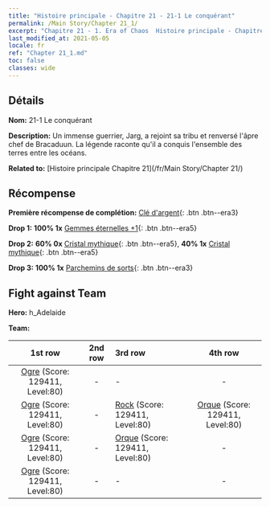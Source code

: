 ```yaml
---
title: "Histoire principale - Chapitre 21 - 21-1 Le conquérant"
permalink: /Main Story/Chapter 21_1/
excerpt: "Chapitre 21 - 1. Era of Chaos  Histoire principale - Chapitre 21_1. 21-1 Le conquérant"
last_modified_at: 2021-05-05
locale: fr
ref: "Chapter 21_1.md"
toc: false
classes: wide
---
```


## Détails

 **Nom:** 21-1 Le conquérant

 **Description:** Un immense guerrier, Jarg, a rejoint sa tribu et renversé l'âpre chef de Bracaduun. La légende raconte qu'il a conquis l'ensemble des terres entre les océans.

 **Related to:** [Histoire principale Chapitre 21](/fr/Main Story/Chapter 21/)

## Récompense

 **Première récompense de complétion:** [Clé d'argent](/ItemsFR/con_693/){: .btn .btn--era3}

 **Drop 1:** **100% 1x** [Gemmes éternelles +1](/ItemsFR/mat_72/){: .btn .btn--era5}

 **Drop 2:** **60% 0x** [Cristal mythique](/ItemsFR/mat_66/){: .btn .btn--era5}, **40% 1x** [Cristal mythique](/ItemsFR/mat_66/){: .btn .btn--era5}

 **Drop 3:** **100% 1x** [Parchemins de sorts](/ItemsFR/con_694/){: .btn .btn--era3}


## Fight against Team
 **Hero:** h_Adelaide

 **Team:**


  | 1st row | 2nd row | 3rd row | 4th row |
  |:----:|:----:|:----|:----:|
  | [Ogre](/fr/units/Ogre/) (Score: 129411, Level:80)  | - | - | - |
  | [Ogre](/fr/units/Ogre/) (Score: 129411, Level:80)  | - | [Rock](/fr/units/Roc/) (Score: 129411, Level:80)  | [Orque](/fr/units/Orc/) (Score: 129411, Level:80)  |
  | [Ogre](/fr/units/Ogre/) (Score: 129411, Level:80)  | - | [Orque](/fr/units/Orc/) (Score: 129411, Level:80)  | - |
  | [Ogre](/fr/units/Ogre/) (Score: 129411, Level:80)  | - | - | - |


